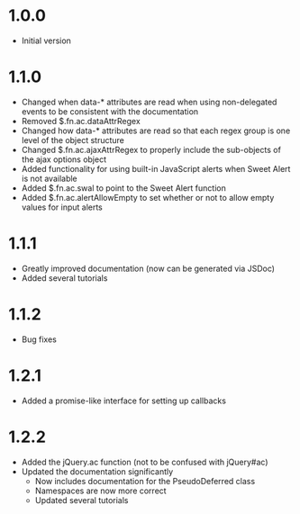 # 1.0.0
- Initial version
# 1.1.0
- Changed when data-\* attributes are read when using non-delegated events to be consistent with the documentation
- Removed $.fn.ac.dataAttrRegex
- Changed how data-\* attributes are read so that each regex group is one level of the object structure
- Changed $.fn.ac.ajaxAttrRegex to properly include the sub-objects of the ajax options object
- Added functionality for using built-in JavaScript alerts when Sweet Alert is not available
- Added $.fn.ac.swal to point to the Sweet Alert function
- Added $.fn.ac.alertAllowEmpty to set whether or not to allow empty values for input alerts
# 1.1.1
- Greatly improved documentation (now can be generated via JSDoc)
- Added several tutorials
# 1.1.2
- Bug fixes
# 1.2.1
- Added a promise-like interface for setting up callbacks
# 1.2.2
- Added the jQuery.ac function (not to be confused with jQuery#ac)
- Updated the documentation significantly
    + Now includes documentation for the PseudoDeferred class
    + Namespaces are now more correct
    + Updated several tutorials